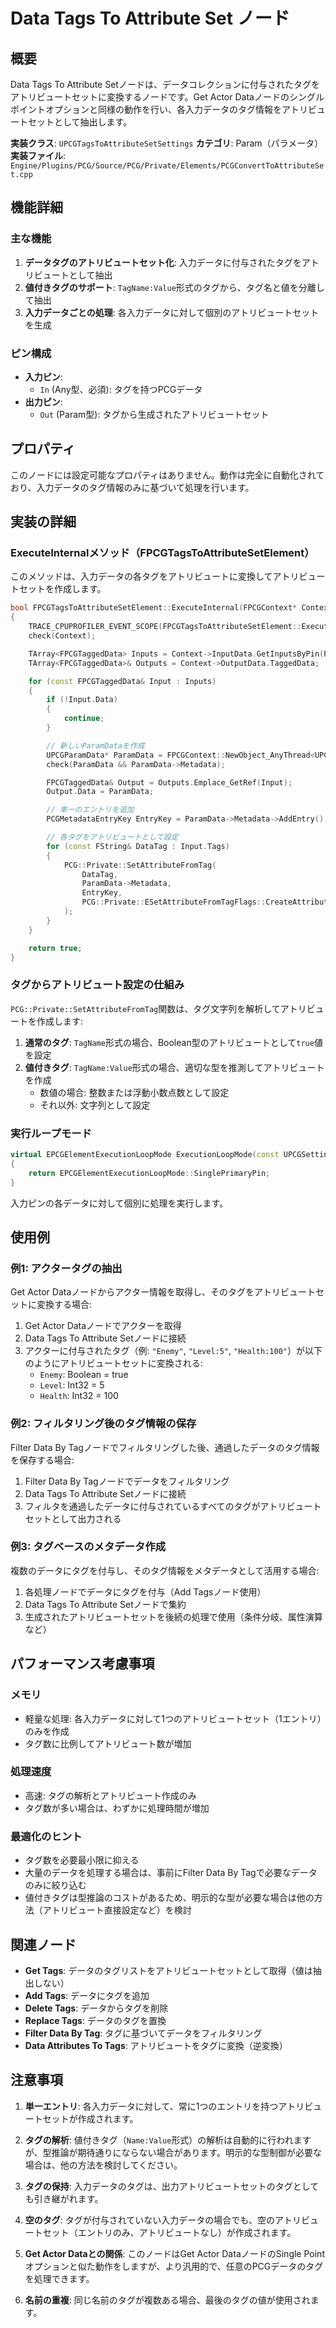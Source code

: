 # Data Tags To Attribute Set ノード

## 概要
Data Tags To Attribute Setノードは、データコレクションに付与されたタグをアトリビュートセットに変換するノードです。Get Actor Dataノードのシングルポイントオプションと同様の動作を行い、各入力データのタグ情報をアトリビュートセットとして抽出します。

**実装クラス**: `UPCGTagsToAttributeSetSettings`
**カテゴリ**: Param（パラメータ）
**実装ファイル**: `Engine/Plugins/PCG/Source/PCG/Private/Elements/PCGConvertToAttributeSet.cpp`

## 機能詳細

### 主な機能
1. **データタグのアトリビュートセット化**: 入力データに付与されたタグをアトリビュートとして抽出
2. **値付きタグのサポート**: `TagName:Value`形式のタグから、タグ名と値を分離して抽出
3. **入力データごとの処理**: 各入力データに対して個別のアトリビュートセットを生成

### ピン構成
- **入力ピン**:
  - `In` (Any型、必須): タグを持つPCGデータ
- **出力ピン**:
  - `Out` (Param型): タグから生成されたアトリビュートセット

## プロパティ

このノードには設定可能なプロパティはありません。動作は完全に自動化されており、入力データのタグ情報のみに基づいて処理を行います。

## 実装の詳細

### ExecuteInternalメソッド（FPCGTagsToAttributeSetElement）
このメソッドは、入力データの各タグをアトリビュートに変換してアトリビュートセットを作成します。

```cpp
bool FPCGTagsToAttributeSetElement::ExecuteInternal(FPCGContext* Context) const
{
    TRACE_CPUPROFILER_EVENT_SCOPE(FPCGTagsToAttributeSetElement::Execute);
    check(Context);

    TArray<FPCGTaggedData> Inputs = Context->InputData.GetInputsByPin(PCGPinConstants::DefaultInputLabel);
    TArray<FPCGTaggedData>& Outputs = Context->OutputData.TaggedData;

    for (const FPCGTaggedData& Input : Inputs)
    {
        if (!Input.Data)
        {
            continue;
        }

        // 新しいParamDataを作成
        UPCGParamData* ParamData = FPCGContext::NewObject_AnyThread<UPCGParamData>(Context);
        check(ParamData && ParamData->Metadata);

        FPCGTaggedData& Output = Outputs.Emplace_GetRef(Input);
        Output.Data = ParamData;

        // 単一のエントリを追加
        PCGMetadataEntryKey EntryKey = ParamData->Metadata->AddEntry();

        // 各タグをアトリビュートとして設定
        for (const FString& DataTag : Input.Tags)
        {
            PCG::Private::SetAttributeFromTag(
                DataTag,
                ParamData->Metadata,
                EntryKey,
                PCG::Private::ESetAttributeFromTagFlags::CreateAttribute
            );
        }
    }

    return true;
}
```

### タグからアトリビュート設定の仕組み
`PCG::Private::SetAttributeFromTag`関数は、タグ文字列を解析してアトリビュートを作成します:

1. **通常のタグ**: `TagName`形式の場合、Boolean型のアトリビュートとして`true`値を設定
2. **値付きタグ**: `TagName:Value`形式の場合、適切な型を推測してアトリビュートを作成
   - 数値の場合: 整数または浮動小数点数として設定
   - それ以外: 文字列として設定

### 実行ループモード
```cpp
virtual EPCGElementExecutionLoopMode ExecutionLoopMode(const UPCGSettings* Settings) const override
{
    return EPCGElementExecutionLoopMode::SinglePrimaryPin;
}
```

入力ピンの各データに対して個別に処理を実行します。

## 使用例

### 例1: アクタータグの抽出
Get Actor Dataノードからアクター情報を取得し、そのタグをアトリビュートセットに変換する場合:

1. Get Actor Dataノードでアクターを取得
2. Data Tags To Attribute Setノードに接続
3. アクターに付与されたタグ（例: `"Enemy"`, `"Level:5"`, `"Health:100"`）が以下のようにアトリビュートセットに変換される:
   - `Enemy`: Boolean = true
   - `Level`: Int32 = 5
   - `Health`: Int32 = 100

### 例2: フィルタリング後のタグ情報の保存
Filter Data By Tagノードでフィルタリングした後、通過したデータのタグ情報を保存する場合:

1. Filter Data By Tagノードでデータをフィルタリング
2. Data Tags To Attribute Setノードに接続
3. フィルタを通過したデータに付与されているすべてのタグがアトリビュートセットとして出力される

### 例3: タグベースのメタデータ作成
複数のデータにタグを付与し、そのタグ情報をメタデータとして活用する場合:

1. 各処理ノードでデータにタグを付与（Add Tagsノード使用）
2. Data Tags To Attribute Setノードで集約
3. 生成されたアトリビュートセットを後続の処理で使用（条件分岐、属性演算など）

## パフォーマンス考慮事項

### メモリ
- 軽量な処理: 各入力データに対して1つのアトリビュートセット（1エントリ）のみを作成
- タグ数に比例してアトリビュート数が増加

### 処理速度
- 高速: タグの解析とアトリビュート作成のみ
- タグ数が多い場合は、わずかに処理時間が増加

### 最適化のヒント
- タグ数を必要最小限に抑える
- 大量のデータを処理する場合は、事前にFilter Data By Tagで必要なデータのみに絞り込む
- 値付きタグは型推論のコストがあるため、明示的な型が必要な場合は他の方法（アトリビュート直接設定など）を検討

## 関連ノード

- **Get Tags**: データのタグリストをアトリビュートセットとして取得（値は抽出しない）
- **Add Tags**: データにタグを追加
- **Delete Tags**: データからタグを削除
- **Replace Tags**: データのタグを置換
- **Filter Data By Tag**: タグに基づいてデータをフィルタリング
- **Data Attributes To Tags**: アトリビュートをタグに変換（逆変換）

## 注意事項

1. **単一エントリ**: 各入力データに対して、常に1つのエントリを持つアトリビュートセットが作成されます。

2. **タグの解析**: 値付きタグ（`Name:Value`形式）の解析は自動的に行われますが、型推論が期待通りにならない場合があります。明示的な型制御が必要な場合は、他の方法を検討してください。

3. **タグの保持**: 入力データのタグは、出力アトリビュートセットのタグとしても引き継がれます。

4. **空のタグ**: タグが付与されていない入力データの場合でも、空のアトリビュートセット（エントリのみ、アトリビュートなし）が作成されます。

5. **Get Actor Dataとの関係**: このノードはGet Actor DataノードのSingle Pointオプションと似た動作をしますが、より汎用的で、任意のPCGデータのタグを処理できます。

6. **名前の重複**: 同じ名前のタグが複数ある場合、最後のタグの値が使用されます。
